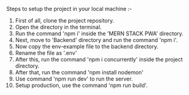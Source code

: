 
Steps to setup the project in your local machine :-

1. First of all, clone the project repository.
2. Open the directory in the terminal.
3. Run the command 'npm i' inside the 'MERN STACK PWA' directory.
4. Next, move to 'Backend' directory and run the command 'npm i'.
5. Now copy the env-example file to the backend directory.
6. Rename the file as '.env'
7. After this, run the command 'npm i concurrently' inside the project directory.
8. After that, run the command 'npm install nodemon'
9. Use command 'npm run dev' to run the server.
10. Setup production, use the command 'npm run build'. 
